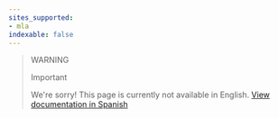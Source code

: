 ```yaml
---
sites_supported:
- mla
indexable: false
---
```


<!-- -->
> WARNING
>
> Important
>
> We're sorry! This page is currently not available in English.
[View documentation in Spanish](https://www.mercadopago[FAKER][URL][DOMAIN]/developers/es/guides/in-person-payments/qr-code/qr-unattended/qr-unattended-loyalty/)